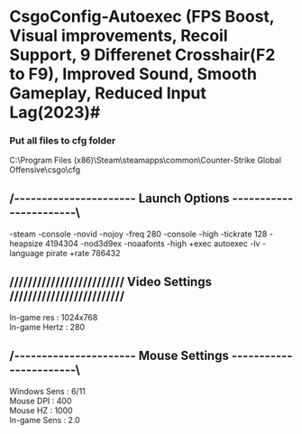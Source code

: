 # CsgoConfig-Autoexec (FPS Boost, Visual improvements, Recoil Support, 9 Differenet Crosshair(F2 to F9), Improved Sound, Smooth Gameplay, Reduced Input Lag(2023)# 

### Put all files to cfg folder 
C:\Program Files (x86)\Steam\steamapps\common\Counter-Strike Global Offensive\csgo\cfg 

## /---------------------- Launch Options -----------------------\  
-steam -console -novid -nojoy -freq 280 -console -high -tickrate 128 -heapsize 4194304 -nod3d9ex -noaafonts -high +exec autoexec -lv -language pirate +rate 786432 


## ///////////////////////// Video Settings /////////////////////////  
In-game res : 1024x768  
In-game Hertz : 280


## /---------------------- Mouse Settings  -----------------------\  
Windows Sens : 6/11  
Mouse DPI : 400  
Mouse HZ : 1000  
In-game Sens : 2.0  




